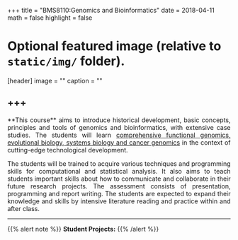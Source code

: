 +++
title = "BMS8110:Genomics and Bioinformatics"
date = 2018-04-11
math = false
highlight = false

# Optional featured image (relative to `static/img/` folder).
[header]
image = ""
caption = ""


+++
---
<p align="justify">**This course** aims to introduce historical development, basic concepts, principles and tools of genomics and bioinformatics, with extensive case studies. The students will learn <u>comprehensive functional genomics, evolutional biology, systems biology and cancer genomics</u> in the context of cutting-edge technological development. 

<p align="justify">The students will be trained to acquire various techniques and programming skills for computational and statistical analysis. It also aims to teach students important skills about how to communicate and collaborate in their future research projects. The assessment consists of presentation, programming and report writing. The students are expected to expand their knowledge and skills by intensive literature reading and practice within and after class.

---
{{% alert note %}}
**Student Projects:**
{{% /alert %}}






             